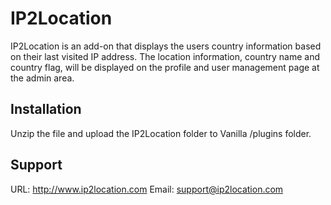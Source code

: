 IP2Location
===========
IP2Location is an add-on that displays the users country information based on their last visited IP address.
The location information, country name and country flag, will be displayed on the profile and user management page at the admin area.


Installation
------------
Unzip the file and upload the IP2Location folder to Vanilla /plugins folder.


Support
-------
URL: http://www.ip2location.com
Email: support@ip2location.com
